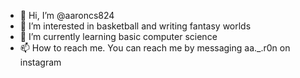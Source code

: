 - 👋 Hi, I’m @aaroncs824
- 👀 I’m interested in basketball and writing fantasy worlds
- 🌱 I’m currently learning basic computer science
- 📫 How to reach me. You can reach me by messaging aa._.r0n on instagram

<!---
aaroncs824/aaroncs824 is a ✨ special ✨ repository because its `README.md` (this file) appears on your GitHub profile.
You can click the Preview link to take a look at your changes.
--->
